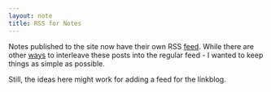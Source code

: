 ```yaml
---
layout: note
title: RSS for Notes
---
```


Notes published to the site now have their own RSS [feed][]. While there are other [ways][] to interleave these posts into the regular feed - I wanted to keep things as simple as possible.

Still, the ideas here might work for adding a feed for the linkblog.

[feed]: https://chrisfinazzo.com/notes-rss.xml
[ways]: https://chenhuijing.com/blog/handling-articles-on-external-sites/#👟

